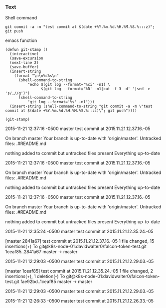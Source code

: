 ### Text
Shell command
```
git commit -a -m "test commit at $(date +%Y.%m.%d.%H.%M.%S.%:::z)"; git push
```
emacs function
```
(defun git-stamp ()
  (interactive)
  (save-excursion
  (next-line 2)
  (save-buffer)
  (insert-string 
    (format "\n\n%s%s\n"
      (shell-command-to-string
          "echo $(git log --format='%ci' -n1) \
                $(git log --format='%D' -n1|cut -f 3 -d' '|sed -e 's/,//g')")
      (shell-command-to-string
          "git log --format='%s' -n1")))
  (insert-string (shell-command-to-string "git commit -a -m \"test commit at $(date +%Y.%m.%d.%H.%M.%S.%:::z)\"; git push"))))

(git-stamp)
```


2015-11-21 12:37:16 -0500 master
test commit at 2015.11.21.12.37.16.-05

On branch master
Your branch is up-to-date with 'origin/master'.
Untracked files:
	.#README.md

nothing added to commit but untracked files present
Everything up-to-date


2015-11-21 12:37:16 -0500 master
test commit at 2015.11.21.12.37.16.-05

On branch master
Your branch is up-to-date with 'origin/master'.
Untracked files:
	.#README.md

nothing added to commit but untracked files present
Everything up-to-date


2015-11-21 12:37:16 -0500 master
test commit at 2015.11.21.12.37.16.-05

On branch master
Your branch is up-to-date with 'origin/master'.
Untracked files:
	.#README.md

nothing added to commit but untracked files present
Everything up-to-date


2015-11-21 12:35:24 -0500 master
test commit at 2015.11.21.12.35.24.-05

[master 2841a67] test commit at 2015.11.21.12.37.16.-05
 1 file changed, 15 insertions(+)
To git@k8s-node-01:davidwalter0/falcon-token-test.git
   1ceaf85..2841a67  master -> master


2015-11-21 12:29:03 -0500 master
test commit at 2015.11.21.12.29.03.-05

[master 1ceaf85] test commit at 2015.11.21.12.35.24.-05
 1 file changed, 2 insertions(+), 1 deletion(-)
To git@k8s-node-01:davidwalter0/falcon-token-test.git
   fae92bd..1ceaf85  master -> master


2015-11-21 12:29:03 -0500 master
test commit at 2015.11.21.12.29.03.-05



2015-11-21 12:26:33 -0500 master
test commit at 2015.11.21.12.26.33.-05

